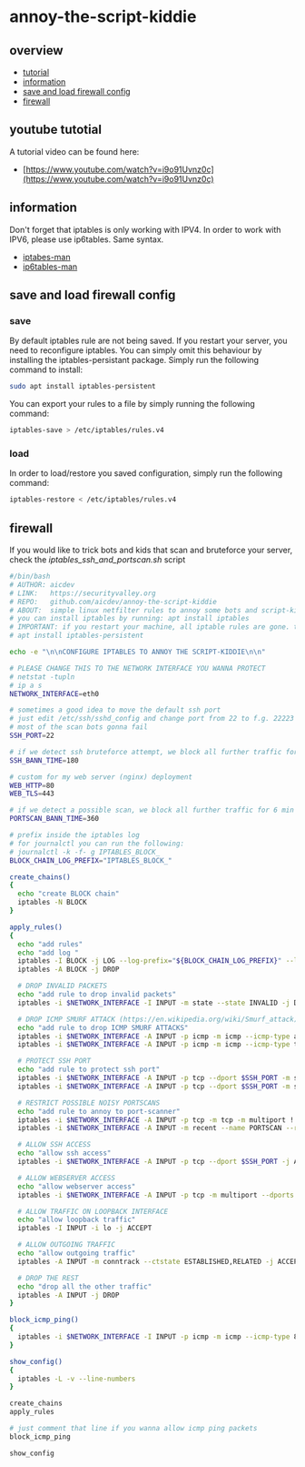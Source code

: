 # annoy-the-script-kiddie

## overview
- [tutorial](#youtube-tutotial)
- [information](#information)
- [save and load firewall config](#save-and-load-firewall-config)
- [firewall](#firewall)

## youtube tutotial

A tutorial video can be found here:

- [https://www.youtube.com/watch?v=i9o91Uvnz0c](https://www.youtube.com/watch?v=i9o91Uvnz0c)

## information

Don't forget that iptables is only working with IPV4. In order to work with IPV6, please use ip6tables. Same syntax.

- [iptabes-man](https://linux.die.net/man/8/iptables)
- [ip6tables-man](https://linux.die.net/man/8/ip6tables)

## save and load firewall config

### save

By default iptables rule are not being saved. If you restart your server, you need to reconfigure iptables. You can simply omit this behaviour by installing the iptables-persistant package. Simply run the following command to install:
```bash
sudo apt install iptables-persistent
```

You can export your rules to a file by simply running the following command:
```bash
iptables-save > /etc/iptables/rules.v4
```

### load

In order to load/restore you saved configuration, simply run the following command:
```bash
iptables-restore < /etc/iptables/rules.v4
```

## firewall

If you would like to trick bots and kids that scan and bruteforce your server, check the *iptables_ssh_and_portscan.sh* script

```bash
#/bin/bash
# AUTHOR: aicdev
# LINK:   https://securityvalley.org
# REPO:   github.com/aicdev/annoy-the-script-kiddie
# ABOUT:  simple linux netfilter rules to annoy some bots and script-kiddies in the wild. rules are gonna set with iptables
# you can install iptables by running: apt install iptables
# IMPORTANT: if you restart your machine, all iptable rules are gone. to save them you can install iptables-persistent, simply run:
# apt install iptables-persistent

echo -e "\n\nCONFIGURE IPTABLES TO ANNOY THE SCRIPT-KIDDIE\n\n"

# PLEASE CHANGE THIS TO THE NETWORK INTERFACE YOU WANNA PROTECT
# netstat -tupln
# ip a s
NETWORK_INTERFACE=eth0

# sometimes a good idea to move the default ssh port
# just edit /etc/ssh/sshd_config and change port from 22 to f.g. 22223
# most of the scan bots gonna fail
SSH_PORT=22

# if we detect ssh bruteforce attempt, we block all further traffic for 3 min
SSH_BANN_TIME=180

# custom for my web server (nginx) deployment
WEB_HTTP=80
WEB_TLS=443

# if we detect a possible scan, we block all further traffic for 6 min
PORTSCAN_BANN_TIME=360

# prefix inside the iptables log
# for journalctl you can run the following:
# journalctl -k -f- g IPTABLES_BLOCK_
BLOCK_CHAIN_LOG_PREFIX="IPTABLES_BLOCK_"

create_chains()
{
  echo "create BLOCK chain"
  iptables -N BLOCK
}

apply_rules()
{
  echo "add rules"
  echo "add log "
  iptables -I BLOCK -j LOG --log-prefix="${BLOCK_CHAIN_LOG_PREFIX}" --log-level 7
  iptables -A BLOCK -j DROP

  # DROP INVALID PACKETS
  echo "add rule to drop invalid packets"
  iptables -i $NETWORK_INTERFACE -I INPUT -m state --state INVALID -j DROP

  # DROP ICMP SMURF ATTACK (https://en.wikipedia.org/wiki/Smurf_attack)
  echo "add rule to drop ICMP SMURF ATTACKS"
  iptables -i $NETWORK_INTERFACE -A INPUT -p icmp -m icmp --icmp-type address-mask-request -j DROP
  iptables -i $NETWORK_INTERFACE -A INPUT -p icmp -m icmp --icmp-type timestamp-request -j DROP

  # PROTECT SSH PORT
  echo "add rule to protect ssh port"
  iptables -i $NETWORK_INTERFACE -A INPUT -p tcp --dport $SSH_PORT -m state --state NEW -m recent --set --name SSH
  iptables -i $NETWORK_INTERFACE -A INPUT -p tcp --dport $SSH_PORT -m state --state NEW -m recent --update --seconds $SSH_BANN_TIME --hitcount 3 --name SSH --rsource -j BLOCK

  # RESTRICT POSSIBLE NOISY PORTSCANS
  echo "add rule to annoy to port-scanner"
  iptables -i $NETWORK_INTERFACE -A INPUT -p tcp -m tcp -m multiport ! --dports $SSH_PORT,$WEB_HTTP,$WEB_TLS -m recent --name PORTSCAN --set
  iptables -i $NETWORK_INTERFACE -A INPUT -m recent --name PORTSCAN --rcheck --seconds $PORTSCAN_BANN_TIME -j BLOCK

  # ALLOW SSH ACCESS
  echo "allow ssh access"
  iptables -i $NETWORK_INTERFACE -A INPUT -p tcp --dport $SSH_PORT -j ACCEPT

  # ALLOW WEBSERVER ACCESS
  echo "allow webserver access"
  iptables -i $NETWORK_INTERFACE -A INPUT -p tcp -m multiport --dports $WEB_HTTP,$WEB_TLS -j ACCEPT

  # ALLOW TRAFFIC ON LOOPBACK INTERFACE
  echo "allow loopback traffic"
  iptables -I INPUT -i lo -j ACCEPT

  # ALLOW OUTGOING TRAFFIC
  echo "allow outgoing traffic"
  iptables -A INPUT -m conntrack --ctstate ESTABLISHED,RELATED -j ACCEPT

  # DROP THE REST
  echo "drop all the other traffic"
  iptables -A INPUT -j DROP
}

block_icmp_ping()
{
  iptables -i $NETWORK_INTERFACE -I INPUT -p icmp -m icmp --icmp-type 8 -j DROP
}

show_config()
{
  iptables -L -v --line-numbers
}

create_chains
apply_rules

# just comment that line if you wanna allow icmp ping packets
block_icmp_ping

show_config

```